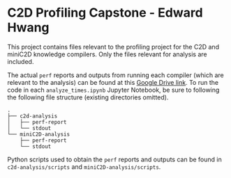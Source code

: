 # C2D Profiling Capstone - Edward Hwang

This project contains files relevant to the profiling project for the C2D and miniC2D knowledge compilers. Only the files relevant for analysis are included. 

The actual `perf` reports and outputs from running each compiler (which are relevant to the analysis) can be found at this [Google Drive link](https://drive.google.com/drive/folders/1L3F2_XktedkRSCessZC3pYohqaFZCHMz?usp=sharing). To run the code in each `analyze_times.ipynb` Jupyter Notebook, be sure to following the following file structure (existing directories omitted). 

```
.
├── c2d-analysis
│   ├── perf-report
│   └── stdout
└── miniC2D-analysis
    ├── perf-report
    └── stdout
```

Python scripts used to obtain the `perf` reports and outputs can be found in `c2d-analysis/scripts` and `miniC2D-analysis/scripts`. 

